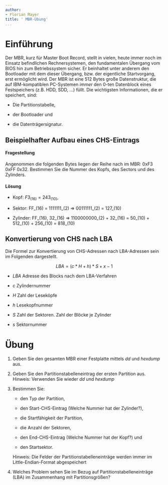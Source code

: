 ```yaml
---
author:
- Florian Mayer
title: ' MBR-Übung'
...
```


Einführung
==========

Der MBR, kurz für Master Boot Record, stellt in vielen, heute immer noch
im Einsatz befindlichen Rechnersystemen, den fundamentalen Übergang vom
BIOS hin zum Betriebssystem sicher. Er beinhaltet unter anderem den
Bootloader mit dem dieser Übergang, bzw. der eigentliche Startvorgang,
erst ermöglicht wird. Der MBR ist eine 512 Bytes große Datenstruktur,
die auf IBM-kompatiblen PC-Systemen *immer* den 0-ten Datenblock eines
Festspeichers (z.B. HDD, SDD, ...) füllt. Die wichtigsten Informationen,
die er speichert, sind:

-   Die Partitionstabelle,

-   der Bootloader und

-   die Datenträgersignatur.

Beispielhafter Aufbau eines CHS-Eintrags
----------------------------------------

#### Fragestellung

Angenommen die folgenden Bytes liegen der Reihe nach im MBR: 0xF3 0xFF
0x32. Bestimmen Sie die Nummer des Kopfs, des Sectors und des Zylinders.

#### Lösung

-   Kopf: $F3_(16) = 243_(10)$,

-   Sektor:
    FF_(16) = 1111111_(2) => 00111111_(2) = 127_(10)

-   Zylinder:
    FF_(16), 32_(16) => 1100000000_(2) + 32_(16) = 50_(10) + 512_(10) + 256_(10) = 818_(10)

Konvertierung von CHS nach LBA
------------------------------

Die Formel zur Konvertierung von CHS-Adressen nach LBA-Adressen sein im
Folgenden dargestellt.

$$LBA = (c * H + h) * S + x - 1$$

-   *LBA* Adresse des Blocks nach dem LBA-Verfahren

-   *c* Zylindernummer

-   *H* Zahl der Leseköpfe

-   *h* Lesekopfnummer

-   *S* Zahl der Sektoren. Zahl der Blöcke je Zylinder

-   *s* Sektornummer

Übung
=====

1.  Geben Sie den gesamten MBR einer Festplatte mittels $dd$ und
    $hexdump$ aus.

2.  Geben Sie den Partitionstabelleneintrag der ersten Partition aus.
    Hinweis: Verwenden Sie wieder $dd$ und $hexdump$

3.  Bestimmen Sie:

    -   den Typ der Partition,

    -   den Start-CHS-Eintrag (Welche Nummer hat der Zylinder?),

    -   die Startfähigkeit der Partition,

    -   die Anzahl der Sektoren,

    -   den End-CHS-Eintrag (Welche Nummer hat der Kopf?) und

    -   den Startsektor.

    Hinweis: Die Felder der Partitionstabelleneinträge werden immer im
    Little-Endian-Format abgespeichert

4.  Welches Problem sehen Sie im Bezug auf Partitionstabelleneinträge
    (LBA) im Zusammenhang mit Partitionsgrößen?
